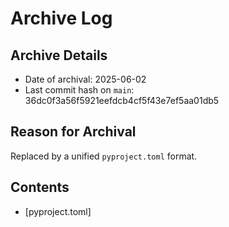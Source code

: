 # Archive Log

## Archive Details

- Date of archival: 2025-06-02
- Last commit hash on `main`: 36dc0f3a56f5921eefdcb4cf5f43e7ef5aa01db5

## Reason for Archival

Replaced by a unified `pyproject.toml` format.

## Contents

- [pyproject.toml]
